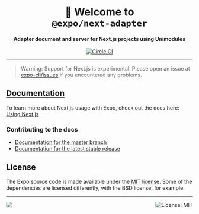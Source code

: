 <!-- Title -->
<h1 align="center">
👋 Welcome to <br/><code>@expo/next-adapter</code>
</h1>

<!-- Header -->

<p align="center">
    <b>Adapter document and server for Next.js projects using Unimodules</b>
    <br/>
    <br/>
    <a aria-label="Circle CI" href="https://circleci.com/gh/expo/expo-cli/tree/master">
        <img alt="Circle CI" src="https://flat.badgen.net/circleci/github/expo/expo-cli?label=Circle%20CI&labelColor=555555&icon=circleci">
    </a>
</p>

---

> Warning: Support for Next.js is experimental. Please open an issue at [expo-cli/issues](https://github.com/expo/expo-cli/issues) if you encountered any problems.

## [Documentation][docs]

To learn more about Next.js usage with Expo, check out the docs here: [Using Next.js][docs]

### Contributing to the docs

- [Documentation for the master branch](https://github.com/expo/expo/blob/master/docs/pages/versions/unversioned/guides/using-nextjs.md)
- [Documentation for the latest stable release](https://docs.expo.io/versions/latest/guides/using-nextjs/)

## License

The Expo source code is made available under the [MIT license](LICENSE). Some of the dependencies are licensed differently, with the BSD license, for example.

<!-- Footer -->

---

<p>
    <a aria-label="built by expo" href="http://expo.io">
        <img src="https://img.shields.io/badge/Built_by-Expo-4630EB.svg?style=for-the-badge&logo=EXPO&labelColor=000&logoColor=fff" target="_blank" />
    </a>
    <a aria-label="expo next-adapter is free to use" href="/LICENSE" target="_blank">
        <img align="right" alt="License: MIT" src="https://img.shields.io/badge/License-MIT-success.svg?style=for-the-badge&color=33CC12" target="_blank" />
    </a>
</p>

[docs]: https://docs.expo.io/versions/latest/guides/using-nextjs/
[nextjs]: https://nextjs.org/
[next-docs]: https://nextjs.org/docs
[custom-document]: https://nextjs.org/docs#custom-document
[next-offline]: https://github.com/hanford/next-offline
[next-pwa]: https://nextjs.org/features/progressive-web-apps
[next-transpile-modules]: https://github.com/martpie/next-transpile-modules
